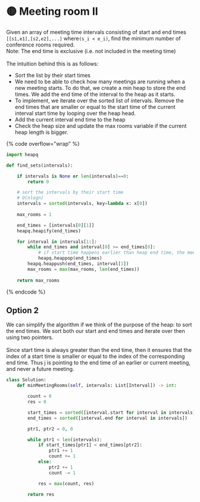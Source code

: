 # 🟡 Meeting room II

Given an array of meeting time intervals consisting of start and end times `[[s1,e1],[s2,e2],...]` where`(s_i < e_i)`, find the minimum number of conference rooms required.\
Note: The end time is exclusive (i.e. not included in the meeting time)\
\
The intuition behind this is as follows:&#x20;

* Sort the list by their start times
* We need to be able to check how many meetings are running when a new meeting starts. To do that, we create a min heap to store the end times. We add the end time of the interval to the heap as it starts.&#x20;
* To implement, we iterate over the sorted list of intervals. Remove the end times that are smaller or equal to the start time of the current interval start time by looping over the heap head.&#x20;
* Add the current interval end time to the heap
* Check the heap size and update the max rooms variable if the current heap length is bigger.

{% code overflow="wrap" %}
```python
import heapq

def find_sets(intervals):

    if intervals is None or len(intervals)==0:
        return 0

    # sort the intervals by their start time
    # O(nlogn)
    intervals = sorted(intervals, key=lambda x: x[0])
    
    max_rooms = 1

    end_times = [intervals[0][1]]
    heapq.heapify(end_times)

    for interval in intervals[1:]:
        while end_times and interval[0] >= end_times[0]:
            # if start time happens earlier than heap end time, the meeting is already over
            heapq.heappop(end_times)
        heapq.heappush(end_times, interval[1])
        max_rooms = max(max_rooms, len(end_times))
    
    return max_rooms
```
{% endcode %}

## Option 2

We can simplify the algorithm if we think of the purpose of the heap: to sort the end times. We sort both our start and end times and iterate over then using two pointers. \
\
Since start time is always greater than the end time, then it ensures that the index of a start time is smaller or equal to the index of the corresponding end time. Thus j is pointing to the end time of an earlier or current meeting, and never a future meeting.&#x20;

```python
class Solution:
    def minMeetingRooms(self, intervals: List[Interval]) -> int:

        count = 0
        res = 0

        start_times = sorted([interval.start for interval in intervals])
        end_times = sorted([interval.end for interval in intervals])

        ptr1, ptr2 = 0, 0 

        while ptr1 < len(intervals):
            if start_times[ptr1] < end_times[ptr2]:
                ptr1 += 1
                count += 1
            else:
                ptr2 += 1
                count -= 1

            res = max(count, res)

        return res
```

